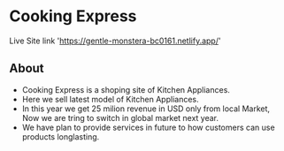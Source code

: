 # Cooking Express

Live Site link 'https://gentle-monstera-bc0161.netlify.app/'


## About

* Cooking Express is a shoping site of  Kitchen Appliances. 
* Here we sell latest model of Kitchen Appliances. 
* In this year we get 25 milion revenue in USD only from local Market, Now we are tring to switch in global market next year.
* We have plan to  provide services in future to how customers can use products longlasting.
 

